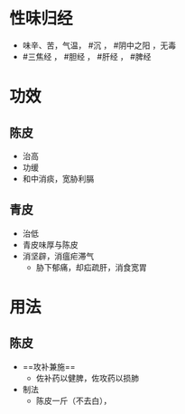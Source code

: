 # 性味归经
- 味辛、苦，气温， #沉 ， #阴中之阳 ，无毒
-  #三焦经 ， #胆经 ， #肝经 ， #脾经 
# 功效
## 陈皮
- 治高
- 功缓
- 和中消痰，宽胁利膈
## 青皮
- 治低
- 青皮味厚与陈皮
- 消坚辟，消瘟疟滞气
    - 胁下郁痛，却疝疏肝，消食宽胃
# 用法
## 陈皮
- ==攻补兼施==
    - 佐补药以健脾，佐攻药以损肺
 - 制法
     - 陈皮一斤（不去白）， 